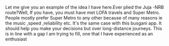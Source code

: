 Let me give you an example of the idea I have here.Ever plied the Juja -NRB route?Well, If you have, you must have met LOFA travels and Super Metro. People mostly prefer Super Metro to any other because of many reasons ie the music ,speed ,reliability etc. It's the same case with this busgani app. It should help you make your decisions but over long-distance journeys.
This is in line with a gap I am trying to fill, one  that I have experienced as an enthusiast
